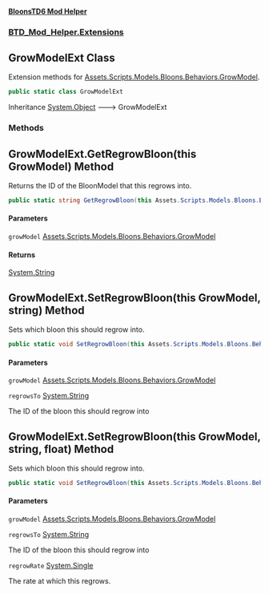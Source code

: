 #### [BloonsTD6 Mod Helper](README.md 'README')
### [BTD_Mod_Helper.Extensions](README.md#BTD_Mod_Helper.Extensions 'BTD_Mod_Helper.Extensions')

## GrowModelExt Class

Extension methods for [Assets.Scripts.Models.Bloons.Behaviors.GrowModel](https://docs.microsoft.com/en-us/dotnet/api/Assets.Scripts.Models.Bloons.Behaviors.GrowModel 'Assets.Scripts.Models.Bloons.Behaviors.GrowModel').

```csharp
public static class GrowModelExt
```

Inheritance [System.Object](https://docs.microsoft.com/en-us/dotnet/api/System.Object 'System.Object') &#129106; GrowModelExt
### Methods

<a name='BTD_Mod_Helper.Extensions.GrowModelExt.GetRegrowBloon(thisAssets.Scripts.Models.Bloons.Behaviors.GrowModel)'></a>

## GrowModelExt.GetRegrowBloon(this GrowModel) Method

Returns the ID of the BloonModel that this regrows into.

```csharp
public static string GetRegrowBloon(this Assets.Scripts.Models.Bloons.Behaviors.GrowModel growModel);
```
#### Parameters

<a name='BTD_Mod_Helper.Extensions.GrowModelExt.GetRegrowBloon(thisAssets.Scripts.Models.Bloons.Behaviors.GrowModel).growModel'></a>

`growModel` [Assets.Scripts.Models.Bloons.Behaviors.GrowModel](https://docs.microsoft.com/en-us/dotnet/api/Assets.Scripts.Models.Bloons.Behaviors.GrowModel 'Assets.Scripts.Models.Bloons.Behaviors.GrowModel')

#### Returns
[System.String](https://docs.microsoft.com/en-us/dotnet/api/System.String 'System.String')

<a name='BTD_Mod_Helper.Extensions.GrowModelExt.SetRegrowBloon(thisAssets.Scripts.Models.Bloons.Behaviors.GrowModel,string)'></a>

## GrowModelExt.SetRegrowBloon(this GrowModel, string) Method

Sets which bloon this should regrow into.

```csharp
public static void SetRegrowBloon(this Assets.Scripts.Models.Bloons.Behaviors.GrowModel growModel, string regrowsTo);
```
#### Parameters

<a name='BTD_Mod_Helper.Extensions.GrowModelExt.SetRegrowBloon(thisAssets.Scripts.Models.Bloons.Behaviors.GrowModel,string).growModel'></a>

`growModel` [Assets.Scripts.Models.Bloons.Behaviors.GrowModel](https://docs.microsoft.com/en-us/dotnet/api/Assets.Scripts.Models.Bloons.Behaviors.GrowModel 'Assets.Scripts.Models.Bloons.Behaviors.GrowModel')

<a name='BTD_Mod_Helper.Extensions.GrowModelExt.SetRegrowBloon(thisAssets.Scripts.Models.Bloons.Behaviors.GrowModel,string).regrowsTo'></a>

`regrowsTo` [System.String](https://docs.microsoft.com/en-us/dotnet/api/System.String 'System.String')

The ID of the bloon this should regrow into

<a name='BTD_Mod_Helper.Extensions.GrowModelExt.SetRegrowBloon(thisAssets.Scripts.Models.Bloons.Behaviors.GrowModel,string,float)'></a>

## GrowModelExt.SetRegrowBloon(this GrowModel, string, float) Method

Sets which bloon this should regrow into.

```csharp
public static void SetRegrowBloon(this Assets.Scripts.Models.Bloons.Behaviors.GrowModel growModel, string regrowsTo, float regrowRate);
```
#### Parameters

<a name='BTD_Mod_Helper.Extensions.GrowModelExt.SetRegrowBloon(thisAssets.Scripts.Models.Bloons.Behaviors.GrowModel,string,float).growModel'></a>

`growModel` [Assets.Scripts.Models.Bloons.Behaviors.GrowModel](https://docs.microsoft.com/en-us/dotnet/api/Assets.Scripts.Models.Bloons.Behaviors.GrowModel 'Assets.Scripts.Models.Bloons.Behaviors.GrowModel')

<a name='BTD_Mod_Helper.Extensions.GrowModelExt.SetRegrowBloon(thisAssets.Scripts.Models.Bloons.Behaviors.GrowModel,string,float).regrowsTo'></a>

`regrowsTo` [System.String](https://docs.microsoft.com/en-us/dotnet/api/System.String 'System.String')

The ID of the bloon this should regrow into

<a name='BTD_Mod_Helper.Extensions.GrowModelExt.SetRegrowBloon(thisAssets.Scripts.Models.Bloons.Behaviors.GrowModel,string,float).regrowRate'></a>

`regrowRate` [System.Single](https://docs.microsoft.com/en-us/dotnet/api/System.Single 'System.Single')

The rate at which this regrows.